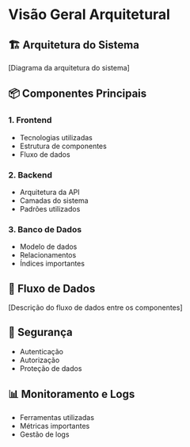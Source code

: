 # Visão Geral Arquitetural

## 🏗️ Arquitetura do Sistema

[Diagrama da arquitetura do sistema]

## 📦 Componentes Principais

### 1. Frontend
- Tecnologias utilizadas
- Estrutura de componentes
- Fluxo de dados

### 2. Backend
- Arquitetura da API
- Camadas do sistema
- Padrões utilizados

### 3. Banco de Dados
- Modelo de dados
- Relacionamentos
- Índices importantes

## 🔄 Fluxo de Dados
[Descrição do fluxo de dados entre os componentes]

## 🔐 Segurança
- Autenticação
- Autorização
- Proteção de dados

## 📊 Monitoramento e Logs
- Ferramentas utilizadas
- Métricas importantes
- Gestão de logs

